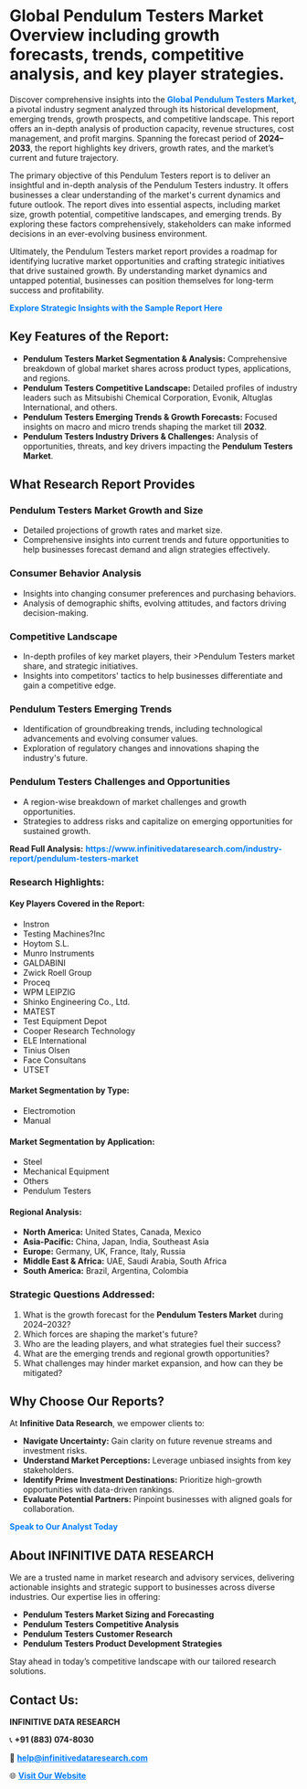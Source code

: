 <h1>Global Pendulum Testers Market Overview including growth forecasts, trends, competitive analysis, and key player strategies.</h1>
<p>
Discover comprehensive insights into the 
<a href="https://www.infinitivedataresearch.com/industry-report/pendulum-testers-market" rel="dofollow" style="color: #007BFF; text-decoration: none;"><strong>Global Pendulum Testers Market</strong></a>, a pivotal industry segment analyzed through its historical development, emerging trends, growth prospects, and competitive landscape. This report offers an in-depth analysis of production capacity, revenue structures, cost management, and profit margins. Spanning the forecast period of <strong>2024–2033</strong>, the report highlights key drivers, growth rates, and the market’s current and future trajectory.
</p>
<p>
The primary objective of this Pendulum Testers report is to deliver an insightful and in-depth analysis of the Pendulum Testers industry. It offers businesses a clear understanding of the market's current dynamics and future outlook. The report dives into essential aspects, including market size, growth potential, competitive landscapes, and emerging trends. By exploring these factors comprehensively, stakeholders can make informed decisions in an ever-evolving business environment.
</p>
<p>
Ultimately, the Pendulum Testers market report provides a roadmap for identifying lucrative market opportunities and crafting strategic initiatives that drive sustained growth. By understanding market dynamics and untapped potential, businesses can position themselves for long-term success and profitability.
</p>
<p>
<a href="https://www.infinitivedataresearch.com/request-sample/reportId=112057" style="color: #007BFF; text-decoration: none;"><strong>Explore Strategic Insights with the Sample Report Here</strong></a>
</p>

<h2>Key Features of the Report:</h2>
<ul>
<li><strong>Pendulum Testers Market Segmentation & Analysis:</strong> Comprehensive breakdown of global market shares across product types, applications, and regions.</li>
<li><strong>Pendulum Testers Competitive Landscape:</strong> Detailed profiles of industry leaders such as Mitsubishi Chemical Corporation, Evonik, Altuglas International, and others.</li>
<li><strong>Pendulum Testers Emerging Trends & Growth Forecasts:</strong> Focused insights on macro and micro trends shaping the market till <strong>2032</strong>.</li>
<li><strong>Pendulum Testers Industry Drivers & Challenges:</strong> Analysis of opportunities, threats, and key drivers impacting the <strong>Pendulum Testers Market</strong>.</li>
</ul>

<h2>What Research Report Provides</h2>
<h3>Pendulum Testers Market Growth and Size</h3>
<ul>
<li>Detailed projections of growth rates and market size.</li>
<li>Comprehensive insights into current trends and future opportunities to help businesses forecast demand and align strategies effectively.</li>
</ul>

<h3>Consumer Behavior Analysis</h3>
<ul>
<li>Insights into changing consumer preferences and purchasing behaviors.</li>
<li>Analysis of demographic shifts, evolving attitudes, and factors driving decision-making.</li>
</ul>

<h3>Competitive Landscape</h3>
<ul>
<li>In-depth profiles of key market players, their >Pendulum Testers market share, and strategic initiatives.</li>
<li>Insights into competitors' tactics to help businesses differentiate and gain a competitive edge.</li>
</ul>

<h3>Pendulum Testers Emerging Trends</h3>
<ul>
<li>Identification of groundbreaking trends, including technological advancements and evolving consumer values.</li>
<li>Exploration of regulatory changes and innovations shaping the industry's future.</li>
</ul>

<h3>Pendulum Testers Challenges and Opportunities</h3>
<ul>
<li>A region-wise breakdown of market challenges and growth opportunities.</li>
<li>Strategies to address risks and capitalize on emerging opportunities for sustained growth.</li>
</ul>
<p><strong>Read Full Analysis:</strong> <a href="https://www.infinitivedataresearch.com/industry-report/pendulum-testers-market" rel="dofollow" style="color: #007BFF; text-decoration: none;"><strong>https://www.infinitivedataresearch.com/industry-report/pendulum-testers-market</strong></a></p>
<h3>Research Highlights:</h3>
<h4>Key Players Covered in the Report:</h4>
<ul><li>Instron</li><li>Testing Machines?Inc</li><li>Hoytom S.L.</li><li>Munro Instruments</li><li>GALDABINI</li><li>Zwick Roell Group</li><li>Proceq</li><li>WPM LEIPZIG</li><li>Shinko Engineering Co., Ltd.</li><li>MATEST</li><li>Test Equipment Depot</li><li>Cooper Research Technology</li><li>ELE International</li><li>Tinius Olsen</li><li>Face Consultans</li><li>UTSET</li></ul>
<h4>Market Segmentation by Type:</h4>
<ul><li>Electromotion</li><li>Manual</li></ul>
<h4>Market Segmentation by Application:</h4>
<ul><li>Steel</li><li>Mechanical Equipment</li><li>Others</li><li>Pendulum Testers</li></ul>

<h4>Regional Analysis:</h4>
<ul>
<li><strong>North America:</strong> United States, Canada, Mexico</li>
<li><strong>Asia-Pacific:</strong> China, Japan, India, Southeast Asia</li>
<li><strong>Europe:</strong> Germany, UK, France, Italy, Russia</li>
<li><strong>Middle East & Africa:</strong> UAE, Saudi Arabia, South Africa</li>
<li><strong>South America:</strong> Brazil, Argentina, Colombia</li>
</ul>

<h3>Strategic Questions Addressed:</h3>
<ol>
<li>What is the growth forecast for the <strong>Pendulum Testers Market</strong> during 2024–2032?</li>
<li>Which forces are shaping the market's future?</li>
<li>Who are the leading players, and what strategies fuel their success?</li>
<li>What are the emerging trends and regional growth opportunities?</li>
<li>What challenges may hinder market expansion, and how can they be mitigated?</li>
</ol>

<h2>Why Choose Our Reports?</h2>
<p>At <strong>Infinitive Data Research</strong>, we empower clients to:</p>
<ul>
<li><strong>Navigate Uncertainty:</strong> Gain clarity on future revenue streams and investment risks.</li>
<li><strong>Understand Market Perceptions:</strong> Leverage unbiased insights from key stakeholders.</li>
<li><strong>Identify Prime Investment Destinations:</strong> Prioritize high-growth opportunities with data-driven rankings.</li>
<li><strong>Evaluate Potential Partners:</strong> Pinpoint businesses with aligned goals for collaboration.</li>
</ul>
<p><a href="https://www.infinitivedataresearch.com/industry-report/pendulum-testers-market" rel="dofollow" style="color: #007BFF; text-decoration: none;"><strong>Speak to Our Analyst Today</strong></a></p>

<h2>About INFINITIVE DATA RESEARCH</h2>
<p>We are a trusted name in market research and advisory services, delivering actionable insights and strategic support to businesses across diverse industries. Our expertise lies in offering:</p>
<ul>
<li><strong>Pendulum Testers Market Sizing and Forecasting</strong></li>
<li><strong>Pendulum Testers Competitive Analysis</strong></li>
<li><strong>Pendulum Testers Customer Research</strong></li>
<li><strong>Pendulum Testers Product Development Strategies</strong></li>
</ul>
<p>Stay ahead in today’s competitive landscape with our tailored research solutions.</p>

<h2>Contact Us:</h2>
<p><strong>INFINITIVE DATA RESEARCH</strong></p>
<p>📞 <strong>+91 (883) 074-8030</strong></p>
<p>📧 <strong><a href="mailto:help@infinitivedataresearch.com" style="color: #007BFF;">help@infinitivedataresearch.com</a></strong></p>
<p>🌐 <strong><a href="https://www.infinitivedataresearch.com" rel="dofollow" style="color: #007BFF;">Visit Our Website</a></strong></p>